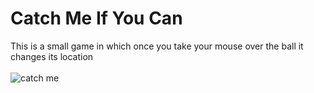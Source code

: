 # Catch Me If You Can
This is a small game in which once you take your mouse over the ball it changes its location 
<br>
<br>
![catch me](https://user-images.githubusercontent.com/67758484/106369394-ff924980-6376-11eb-92bc-3e790556c061.png)
